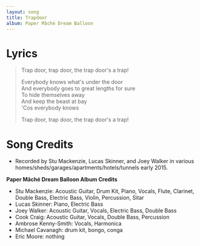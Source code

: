 ```yaml
---
layout: song
title: Trapdoor
album: Paper Mâché Dream Balloon
---
```


# Lyrics

> Trap door, trap door, the trap door's a trap!  
>  
> Everybody knows what's under the door  
> And everybody goes to great lengths for sure  
> To hide themselves away  
> And keep the beast at bay  
> 'Cos everybody knows  
>  
> Trap door, trap door, the trap door's a trap!  


# Song Credits

* Recorded by Stu Mackenzie, Lucas Skinner, and Joey Walker in various homes/sheds/garages/apartments/hotels/tunnels early 2015.

**Paper Mâché Dream Balloon Album Credits**

* Stu Mackenzie: Acoustic Guitar, Drum Kit, Piano, Vocals, Flute, Clarinet, Double Bass, Electric Bass, Violin, Percussion, Sitar
* Lucas Skinner: Piano, Electric Bass
* Joey Walker: Acoustic Guitar, Vocals, Electric Bass, Double Bass
* Cook Craig: Acoustic Guitar, Vocals, Double Bass, Percussion
* Ambrose Kenny-Smith: Vocals, Harmonica
* Michael Cavanagh: drum kit, bongo, conga
* Eric Moore: nothing
